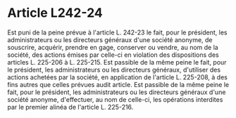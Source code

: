 # Article L242-24

Est puni de la peine prévue à l'article L. 242-23 le fait, pour le président, les administrateurs ou les directeurs généraux d'une société anonyme, de souscrire, acquérir, prendre en gage, conserver ou vendre, au nom de la société, des actions émises par celle-ci en violation des dispositions des articles L. 225-206 à L. 225-215.   Est passible de la même peine le fait, pour le président, les administrateurs ou les directeurs généraux, d'utiliser des actions achetées par la société, en application de l'article L. 225-208, à des fins autres que celles prévues audit article.   Est passible de la même peine le fait, pour le président, les administrateurs ou les directeurs généraux d'une société anonyme, d'effectuer, au nom de celle-ci, les opérations interdites par le premier alinéa de l'article L. 225-216.